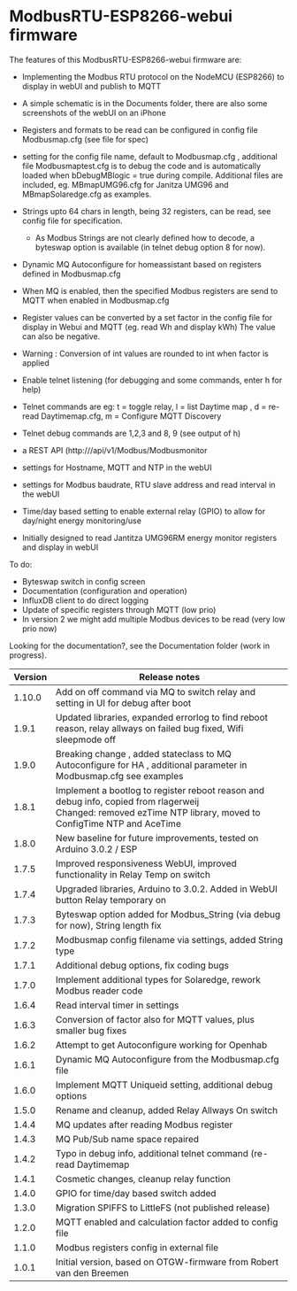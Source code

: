 # ModbusRTU-ESP8266-webui firmware



The features of this ModbusRTU-ESP8266-webui firmware are:
- Implementing the Modbus RTU protocol on the NodeMCU (ESP8266) to display in webUI and publish to MQTT
- A simple schematic is in the Documents folder, there are also some screenshots of the webUI on an iPhone

- Registers and formats to be read can be configured in config file Modbusmap.cfg (see file for spec)
- setting for the config file name, default to Modbusmap.cfg , 
    additional file Modbusmaptest.cfg is to debug the code and is automatically loaded when bDebugMBlogic = true during compile. 
    Additional files are included, eg. MBmapUMG96.cfg for Janitza UMG96 and MBmapSolaredge.cfg as examples. 
- Strings upto 64 chars in length, being 32 registers, can be read, see config file for specification.
    - As Modbus Strings are not clearly defined how to decode, a byteswap option is available (in telnet debug option 8 for now).

- Dynamic MQ Autoconfigure for homeassistant based on registers defined in Modbusmap.cfg
- When MQ is enabled, then the specified Modbus registers are send to MQTT when enabled in Modbusmap.cfg

- Register values can be converted by a set factor in the config file for display in Webui and MQTT (eg. read Wh and display kWh)
    The value can also be negative.
- Warning : Conversion of int values are rounded to int when factor is applied

- Enable telnet listening (for debugging and some commands, enter h for help)
- Telnet commands are eg: t = toggle relay, l = list Daytime map , d = re-read Daytimemap.cfg, m = Configure MQTT Discovery
- Telnet debug commands are 1,2,3 and 8, 9 (see output of h)

- a REST API (http://<ip>/api/v1/Modbus/Modbusmonitor
- settings for Hostname, MQTT and NTP in the webUI 
- settings for Modbus baudrate, RTU slave address and read interval in the webUI

- Time/day based setting to enable external relay (GPIO) to allow for day/night energy monitoring/use
- Initially designed to read Jantitza UMG96RM energy monitor registers and display in webUI


To do:
- Byteswap switch in config screen
- Documentation (configuration and operation)
- InfluxDB client to do direct logging
- Update of specific registers through MQTT (low prio)
- In version 2 we might add multiple Modbus devices to be read (very low prio now)


Looking for the documentation?, see the Documentation folder (work in progress).  

| Version | Release notes |
|-|-|
| 1.10.0 | Add on off command via MQ to switch relay and setting in UI for debug after boot |
| 1.9.1 | Updated libraries, expanded errorlog to find reboot reason, relay allways on failed bug fixed, Wifi sleepmode off|  
| 1.9.0 | Breaking change , added stateclass to MQ Autoconfigure for HA , additional parameter in Modbusmap.cfg see examples|  
| 1.8.1 | Implement a bootlog to register reboot reason and debug info, copied from rlagerweij<br>Changed: removed ezTime NTP library, moved to ConfigTime NTP and AceTime |  
| 1.8.0 | New baseline for future improvements, tested on Arduino 3.0.2 / ESP |  
| 1.7.5 | Improved responsiveness WebUI, improved functionality in Relay Temp on switch|  
| 1.7.4 | Upgraded libraries, Arduino to 3.0.2.  Added in WebUI button Relay temporary on|  
| 1.7.3 | Byteswap option added for Modbus_String (via debug for now), String length fix |  
| 1.7.2 | Modbusmap config filename via settings, added String type|  
| 1.7.1 | Additional debug options, fix coding bugs|  
| 1.7.0 | Implement additional types for Solaredge, rework Modbus reader code|  
| 1.6.4 | Read interval timer in settings|  
| 1.6.3 | Conversion of factor also for MQTT values, plus smaller bug fixes|  
| 1.6.2 | Attempt to get Autoconfigure working for Openhab|  
| 1.6.1 | Dynamic MQ Autoconfigure from the Modbusmap.cfg file|  
| 1.6.0 | Implement MQTT Uniqueid setting, additional debug options|  
| 1.5.0 | Rename and cleanup, added Relay Allways On switch|  
| 1.4.4 | MQ updates after reading Modbus register|  
| 1.4.3 | MQ Pub/Sub name space repaired|  
| 1.4.2 | Typo in debug info, additional telnet command (re-read Daytimemap|  
| 1.4.1 | Cosmetic changes, cleanup relay function|  
| 1.4.0 | GPIO for time/day based switch added|  
| 1.3.0 | Migration SPIFFS to LittleFS (not published release)|  
| 1.2.0 | MQTT enabled and calculation factor added to config file|  
| 1.1.0 | Modbus registers config in external file|  
| 1.0.1 | Initial version, based on OTGW-firmware from Robert van den Breemen|  